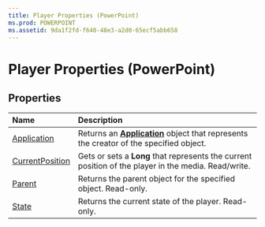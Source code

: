 ```yaml
---
title: Player Properties (PowerPoint)
ms.prod: POWERPOINT
ms.assetid: 9da1f2fd-f640-48e3-a2d0-65ecf5abb658
---
```



# Player Properties (PowerPoint)

## Properties



|**Name**|**Description**|
|:-----|:-----|
|[Application](player-application-property-powerpoint.md)|Returns an  **[Application](application-object-powerpoint.md)** object that represents the creator of the specified object.|
|[CurrentPosition](player-currentposition-property-powerpoint.md)|Gets or sets a  **Long** that represents the current position of the player in the media. Read/write.|
|[Parent](player-parent-property-powerpoint.md)|Returns the parent object for the specified object. Read-only.|
|[State](player-state-property-powerpoint.md)|Returns the current state of the player. Read-only.|

